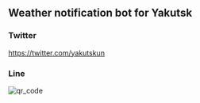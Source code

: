 ## Weather notification bot for Yakutsk

### Twitter 
https://twitter.com/yakutskun

### Line
![qr_code](https://qr-official.line.me/gs/M_119fjqly_GW.png)
